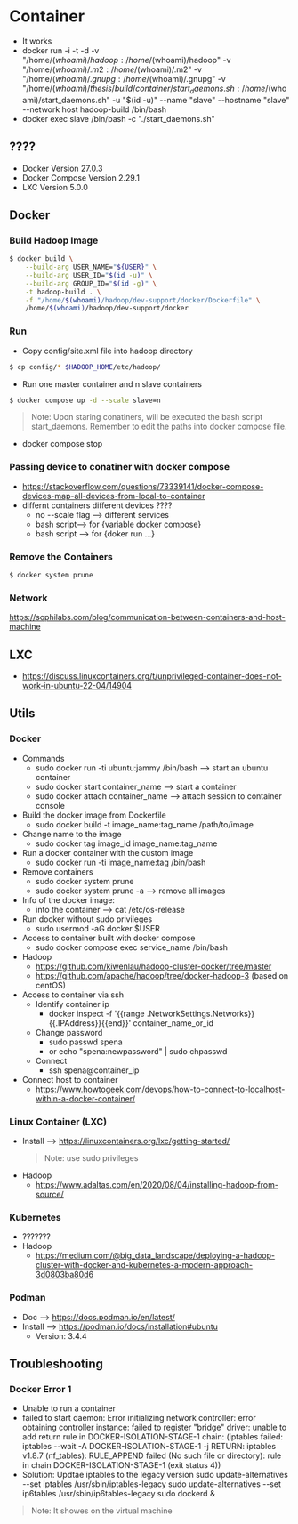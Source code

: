 # Container

* It works
* docker run -i -t -d -v "/home/$(whoami)/hadoop:/home/$(whoami)/hadoop" -v "/home/$(whoami)/.m2:/home/$(whoami)/.m2" -v "/home/$(whoami)/.gnupg:/home/$(whoami)/.gnupg"  -v "/home/$(whoami)/thesis/build/container/start_daemons.sh:/home/$(whoami)/start_daemons.sh" -u "$(id -u)" --name "slave" --hostname "slave" --network host hadoop-build /bin/bash 
* docker exec slave /bin/bash -c "./start_daemons.sh"


## ????
* Docker Version 27.0.3
* Docker Compose Version 2.29.1
* LXC Version 5.0.0

## Docker
### Build Hadoop Image
```bash
$ docker build \
    --build-arg USER_NAME="${USER}" \
    --build-arg USER_ID="$(id -u)" \
    --build-arg GROUP_ID="$(id -g)" \
    -t hadoop-build . \
    -f "/home/$(whoami)/hadoop/dev-support/docker/Dockerfile" \
    /home/$(whoami)/hadoop/dev-support/docker
```

### Run
* Copy config/site.xml file into hadoop directory
```bash
$ cp config/* $HADOOP_HOME/etc/hadoop/
```
* Run one master container and n slave containers
```bash
$ docker compose up -d --scale slave=n
```
> Note: Upon staring conatiners, will be executed the bash script start_daemons. Remember to edit the paths into docker compose file.

* docker compose stop

### Passing device to conatiner with docker compose
* https://stackoverflow.com/questions/73339141/docker-compose-devices-map-all-devices-from-local-to-container
* differnt containers different devices ????
    * no --scale flag --> different services
    * bash script--> for {variable docker compose}
    * bash script --> for {doker run ...}

### Remove the Containers
```bash
$ docker system prune
```

### Network
https://sophilabs.com/blog/communication-between-containers-and-host-machine


## LXC
* https://discuss.linuxcontainers.org/t/unprivileged-container-does-not-work-in-ubuntu-22-04/14904


## Utils
### Docker 
* Commands 
    * sudo docker run -ti ubuntu:jammy /bin/bash --> start an ubuntu container
    * sudo docker start container_name --> start a container
    * sudo docker attach container_name --> attach session to container console
* Build the docker image from Dockerfile
    * sudo docker build -t image_name:tag_name /path/to/image
* Change name to the image
    * sudo docker tag image_id image_name:tag_name
* Run a docker container with the custom image
    * sudo docker run -ti image_name:tag /bin/bash
* Remove containers
    * sudo docker system prune
    * sudo docker system prune -a --> remove all images
* Info of the docker image:
    * into the container --> cat /etc/os-release
* Run docker without sudo privileges
    * sudo usermod -aG docker $USER
*  Access to container built with docker compose
    * sudo docker compose exec service_name /bin/bash
* Hadoop
    * https://github.com/kiwenlau/hadoop-cluster-docker/tree/master
    * https://github.com/apache/hadoop/tree/docker-hadoop-3 (based on centOS)
* Access to container via ssh
    * Identify container ip
        * docker inspect -f '{{range .NetworkSettings.Networks}}{{.IPAddress}}{{end}}' container_name_or_id
    * Change password 
        * sudo passwd spena
        * or echo "spena:newpassword" | sudo chpasswd
    * Connect
        * ssh spena@container_ip
* Connect host to container 
    * https://www.howtogeek.com/devops/how-to-connect-to-localhost-within-a-docker-container/

### Linux Container (LXC)
* Install --> https://linuxcontainers.org/lxc/getting-started/
    > Note: use sudo privileges
* Hadoop
    * https://www.adaltas.com/en/2020/08/04/installing-hadoop-from-source/

### Kubernetes
* ???????
* Hadoop
    * https://medium.com/@big_data_landscape/deploying-a-hadoop-cluster-with-docker-and-kubernetes-a-modern-approach-3d0803ba80d6

### Podman
* Doc --> https://docs.podman.io/en/latest/
* Install --> https://podman.io/docs/installation#ubuntu
    * Version: 3.4.4


## Troubleshooting
### Docker Error 1
* Unable to run a container
* failed to start daemon: Error initializing network controller: error obtaining controller instance: failed to register "bridge" driver: unable to add return rule in DOCKER-ISOLATION-STAGE-1 chain:  (iptables failed: iptables --wait -A DOCKER-ISOLATION-STAGE-1 -j RETURN: iptables v1.8.7 (nf_tables):  RULE_APPEND failed (No such file or directory): rule in chain DOCKER-ISOLATION-STAGE-1
(exit status 4))
* Solution: Updtae iptables to the legacy version 
sudo update-alternatives --set iptables /usr/sbin/iptables-legacy
sudo update-alternatives --set ip6tables /usr/sbin/ip6tables-legacy
sudo dockerd &
 
> Note: It showes on the virtual machine